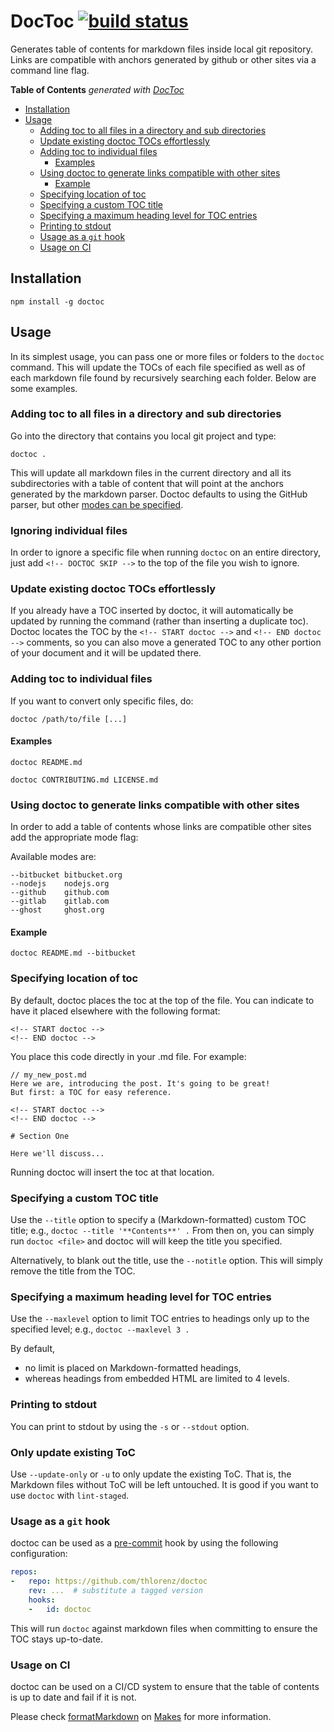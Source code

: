 # DocToc [![build status](https://secure.travis-ci.org/thlorenz/doctoc.svg)](http://travis-ci.org/thlorenz/doctoc)

Generates table of contents for markdown files inside local git repository. Links are compatible with anchors generated
by github or other sites via a command line flag.

<!-- START doctoc generated TOC please keep comment here to allow auto update -->
<!-- DON'T EDIT THIS SECTION, INSTEAD RE-RUN doctoc TO UPDATE -->
**Table of Contents**  *generated with [DocToc](https://github.com/thlorenz/doctoc)*

- [Installation](#installation)
- [Usage](#usage)
  - [Adding toc to all files in a directory and sub directories](#adding-toc-to-all-files-in-a-directory-and-sub-directories)
  - [Update existing doctoc TOCs effortlessly](#update-existing-doctoc-tocs-effortlessly)
  - [Adding toc to individual files](#adding-toc-to-individual-files)
    - [Examples](#examples)
  - [Using doctoc to generate links compatible with other sites](#using-doctoc-to-generate-links-compatible-with-other-sites)
    - [Example](#example)
  - [Specifying location of toc](#specifying-location-of-toc)
  - [Specifying a custom TOC title](#specifying-a-custom-toc-title)
  - [Specifying a maximum heading level for TOC entries](#specifying-a-maximum-heading-level-for-toc-entries)
  - [Printing to stdout](#printing-to-stdout)
  - [Usage as a `git` hook](#usage-as-a-git-hook)
  - [Usage on CI](#usage-on-ci)

<!-- END doctoc generated TOC please keep comment here to allow auto update -->


## Installation

    npm install -g doctoc

## Usage

In its simplest usage, you can pass one or more files or folders to the
`doctoc` command. This will update the TOCs of each file specified as well as of
each markdown file found by recursively searching each folder. Below are some
examples.

### Adding toc to all files in a directory and sub directories

Go into the directory that contains you local git project and type:
    
    doctoc .

This will update all markdown files in the current directory and all its
subdirectories with a table of content that will point at the anchors generated
by the markdown parser. Doctoc defaults to using the GitHub parser, but other
[modes can be
specified](#using-doctoc-to-generate-links-compatible-with-other-sites).

### Ignoring individual files
In order to ignore a specific file when running `doctoc` on an entire directory, just add `<!-- DOCTOC SKIP -->` to the top of the file you wish to ignore.

### Update existing doctoc TOCs effortlessly

If you already have a TOC inserted by doctoc, it will automatically be updated by running the command (rather than inserting a duplicate toc). Doctoc locates the TOC by the `<!-- START doctoc -->` and `<!-- END doctoc -->` comments, so you can also move a generated TOC to any other portion of your document and it will be updated there.

### Adding toc to individual files

If you want to convert only specific files, do:

    doctoc /path/to/file [...]

#### Examples

    doctoc README.md

    doctoc CONTRIBUTING.md LICENSE.md

### Using doctoc to generate links compatible with other sites

In order to add a table of contents whose links are compatible other sites add the appropriate mode flag:

Available modes are:

```
--bitbucket bitbucket.org
--nodejs    nodejs.org
--github    github.com
--gitlab    gitlab.com
--ghost     ghost.org
```

#### Example

    doctoc README.md --bitbucket

### Specifying location of toc

By default, doctoc places the toc at the top of the file. You can indicate to have it placed elsewhere with the following format:

```
<!-- START doctoc -->
<!-- END doctoc -->
```

You place this code directly in your .md file. For example:

```
// my_new_post.md
Here we are, introducing the post. It's going to be great!
But first: a TOC for easy reference.

<!-- START doctoc -->
<!-- END doctoc -->

# Section One

Here we'll discuss...

```

Running doctoc will insert the toc at that location.

### Specifying a custom TOC title

Use the `--title` option to specify a (Markdown-formatted) custom TOC title; e.g., `doctoc --title '**Contents**' .` From then on, you can simply run `doctoc <file>` and doctoc will will keep the title you specified.

Alternatively, to blank out the title, use the `--notitle` option. This will simply remove the title from the TOC.

### Specifying a maximum heading level for TOC entries

Use the `--maxlevel` option to limit TOC entries to headings only up to the specified level; e.g., `doctoc --maxlevel 3 .`

By default,

- no limit is placed on Markdown-formatted headings,
- whereas headings from embedded HTML are limited to 4 levels.

### Printing to stdout

You can print to stdout by using the `-s` or `--stdout` option.

[ack]: http://beyondgrep.com/

### Only update existing ToC

Use `--update-only` or `-u` to only update the existing ToC. That is, the Markdown files without ToC will be left untouched. It is good if you want to use `doctoc` with `lint-staged`.

### Usage as a `git` hook

doctoc can be used as a [pre-commit](http://pre-commit.com) hook by using the
following configuration:

```yaml
repos:
-   repo: https://github.com/thlorenz/doctoc
    rev: ...  # substitute a tagged version
    hooks:
    -   id: doctoc
```

This will run `doctoc` against markdown files when committing to ensure the
TOC stays up-to-date.

### Usage on CI

doctoc can be used on a CI/CD system
to ensure that the table of contents is up to date
and fail if it is not.

Please check [formatMarkdown](https://github.com/fluidattacks/makes#formatmarkdown) on [Makes](https://github.com/fluidattacks/makes) for more information.
